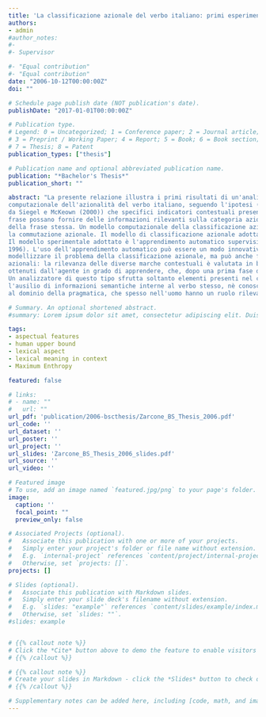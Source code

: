 ```yaml
---
title: 'La classificazione azionale del verbo italiano: primi esperimenti computazionali'
authors:
- admin
#author_notes:
#-
#- Supervisor

#- "Equal contribution"
#- "Equal contribution"
date: "2006-10-12T00:00:00Z"
doi: ""

# Schedule page publish date (NOT publication's date).
publishDate: "2017-01-01T00:00:00Z"

# Publication type.
# Legend: 0 = Uncategorized; 1 = Conference paper; 2 = Journal article;
# 3 = Preprint / Working Paper; 4 = Report; 5 = Book; 6 = Book section;
# 7 = Thesis; 8 = Patent
publication_types: ["thesis"]

# Publication name and optional abbreviated publication name.
publication: "*Bachelor's Thesis*"
publication_short: ""

abstract: "La presente relazione illustra i primi risultati di un'analisi
computazionale dell'azionalità del verbo italiano, seguendo l'ipotesi (presentata per l'inglese americano
da Siegel e McKeown (2000)) che specifici indicatori contestuali presenti in una
frase possano fornire delle informazioni rilevanti sulla categoria azionale del verbo
della frase stessa. Un modello computazionale della classificazione azionale può rivelarsi particolarmente interessante per il trattamento di fenomeni come le opposizioni infralessicali e
la commutazione azionale. Il modello di classificazione azionale adottato è quello introdotto da Zeno Vendler, con particolare attenzione anche all'elaborazione teorica alle problematiche specifiche del verbo italiano presentate da Pier Marco Bertinetto.
Il modello sperimentale adottato è l'apprendimento automatico supervisionato detto Maximum Entropy (principio della massimizzazione dell'entropia - Berger et al.
1996). L'uso dell'apprendimento automatico può essere un modo innovativo di
modellizzare il problema della classificazione azionale, ma può anche fornire consistenza sperimentale alle correlazioni teoriche tra marche contestuali e categorie
azionali: la rilevanza delle diverse marche contestuali è valutata in base ai risultati
ottenuti dall'agente in grado di apprendere, che, dopo una prima fase di addestramento, deve decidere circa la categoria azionale di una determinata forma verbale.
Un analizzatore di questo tipo sfrutta soltanto elementi presenti nel contesto, senza
l'ausilio di informazioni semantiche interne al verbo stesso, nè conoscenze afferenti
al dominio della pragmatica, che spesso nell'uomo hanno un ruolo rilevante."

# Summary. An optional shortened abstract.
#summary: Lorem ipsum dolor sit amet, consectetur adipiscing elit. Duis posuere tellus ac convallis placerat. Proin tincidunt magna sed ex sollicitudin condimentum.

tags:
- aspectual features
- human upper bound
- lexical aspect
- lexical meaning in context
- Maximum Enthropy

featured: false

# links:
# - name: ""
#   url: ""
url_pdf: 'publication/2006-bscthesis/Zarcone_BS_Thesis_2006.pdf'
url_code: ''
url_dataset: ''
url_poster: ''
url_project: ''
url_slides: 'Zarcone_BS_Thesis_2006_slides.pdf'
url_source: ''
url_video: ''

# Featured image
# To use, add an image named `featured.jpg/png` to your page's folder.
image:
  caption: ''
  focal_point: ""
  preview_only: false

# Associated Projects (optional).
#   Associate this publication with one or more of your projects.
#   Simply enter your project's folder or file name without extension.
#   E.g. `internal-project` references `content/project/internal-project/index.md`.
#   Otherwise, set `projects: []`.
projects: []

# Slides (optional).
#   Associate this publication with Markdown slides.
#   Simply enter your slide deck's filename without extension.
#   E.g. `slides: "example"` references `content/slides/example/index.md`.
#   Otherwise, set `slides: ""`.
#slides: example


# {{% callout note %}}
# Click the *Cite* button above to demo the feature to enable visitors to import publication metadata into their reference management software.
# {{% /callout %}}

# {{% callout note %}}
# Create your slides in Markdown - click the *Slides* button to check out the example.
# {{% /callout %}}

# Supplementary notes can be added here, including [code, math, and images](https://wowchemy.com/docs/writing-markdown-latex/).
---
```

